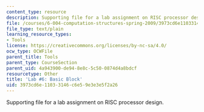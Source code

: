 ```yaml
---
content_type: resource
description: Supporting file for a lab assignment on RISC processor design.
file: /courses/6-004-computation-structures-spring-2009/3973cd6e11033146c6e59e3e3e5f2a26_lab6basicblock.jsim
file_type: text/plain
learning_resource_types:
- Tools
license: https://creativecommons.org/licenses/by-nc-sa/4.0/
ocw_type: OCWFile
parent_title: Tools
parent_type: CourseSection
parent_uid: 4a943900-de94-8e8c-5c50-0874d4a8bdcf
resourcetype: Other
title: 'Lab #6: Basic Block'
uid: 3973cd6e-1103-3146-c6e5-9e3e3e5f2a26
---
```

Supporting file for a lab assignment on RISC processor design.